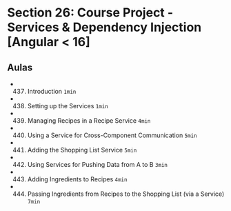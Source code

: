 # Section 26: Course Project - Services & Dependency Injection [Angular < 16]

## Aulas
- 437. Introduction `1min`
- 438. Setting up the Services `1min`
- 439. Managing Recipes in a Recipe Service `4min`
- 440. Using a Service for Cross-Component Communication `5min`
- 441. Adding the Shopping List Service `5min`
- 442. Using Services for Pushing Data from A to B `3min`
- 443. Adding Ingredients to Recipes `4min`
- 444. Passing Ingredients from Recipes to the Shopping List (via a Service) `7min`

